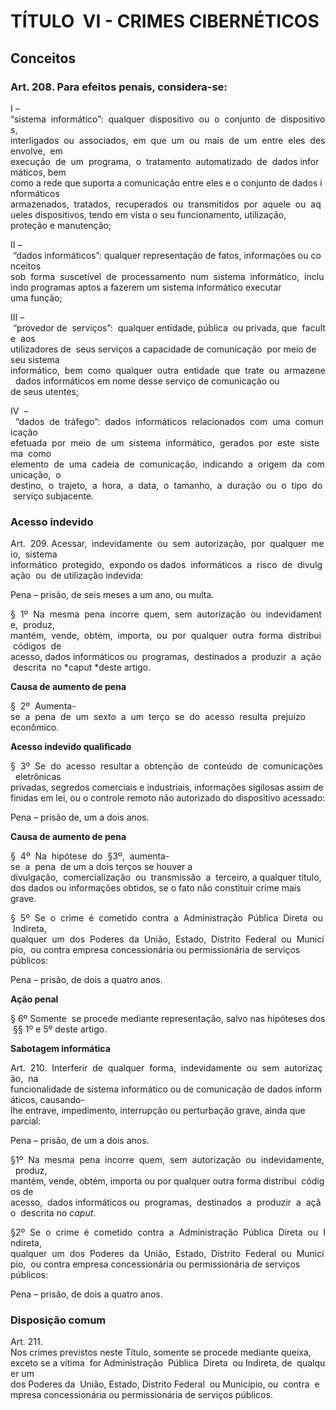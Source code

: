 # TÍTULO  VI - CRIMES CIBERNÉTICOS

## Conceitos  

### Art. 208. Para efeitos penais, considera-se:  

I – “sistema  informático”:  qualquer  dispositivo  ou  o  conjunto  de  dispositivos, interligados  ou  associados,  em  que  um  ou  mais  de  um  entre  eles  desenvolve,  em execução  de  um  programa,  o  tratamento  automatizado  de  dados informáticos, bem como a rede que suporta a comunicação entre eles e o conjunto de dados informáticos armazenados,  tratados,  recuperados  ou  transmitidos  por  aquele  ou  aqueles dispositivos, tendo em vista o seu funcionamento, utilização, proteção e manutenção;

II – “dados informáticos”: qualquer representação de fatos, informações ou conceitos sob  forma  suscetível  de  processamento  num  sistema  informático,  incluindo programas aptos a fazerem um sistema informático executar uma função;

III – “provedor de  serviços”:  qualquer entidade, pública  ou privada, que  faculte  aos  utilizadores de  seus serviços a capacidade de comunicação  por meio de  seu sistema informático,  bem  como  qualquer  outra  entidade  que  trate  ou  armazene  dados informáticos em nome desse serviço de comunicação ou de seus utentes;

IV  –  “dados  de  tráfego”:  dados  informáticos  relacionados  com  uma  comunicação  efetuada  por  meio  de  um  sistema  informático,  gerados  por  este  sistema  como elemento  de  uma  cadeia  de  comunicação,  indicando  a  origem  da  comunicação,  o  destino,  o  trajeto,  a  hora,  a  data,  o  tamanho,  a  duração  ou  o  tipo  do  serviço subjacente.  
 
### Acesso indevido

Art.  209. Acessar,  indevidamente  ou  sem  autorização,  por  qualquer  meio,  sistema informático  protegido,  expondo os dados  informáticos  a  risco  de  divulgação  ou  de utilização indevida:  

Pena – prisão, de seis meses a um ano, ou multa.

§  1º  Na  mesma  pena  incorre  quem,  sem  autorização  ou  indevidamente,  produz, mantém,  vende,  obtém,  importa,  ou  por  qualquer  outra  forma  distribui  códigos  de acesso, dados informáticos ou  programas,  destinados a  produzir  a  ação  descrita  no *caput *deste artigo.

**Causa de aumento de pena**

§  2º  Aumenta-se  a  pena  de  um  sexto  a  um  terço  se  do  acesso  resulta  prejuízo econômico.  

**Acesso indevido qualificado**  

§  3º  Se  do  acesso  resultar a  obtenção  de  conteúdo  de  comunicações  eletrônicas privadas, segredos comerciais e industriais, informações sigilosas assim definidas em lei, ou o controle remoto não autorizado do dispositivo acessado:

Pena – prisão de, um a dois anos.  

**Causa de aumento de pena**

§  4º  Na  hipótese  do  §3º,  aumenta-se  a  pena  de um a dois terços se houver a divulgação,  comercialização  ou  transmissão  a  terceiro, a qualquer título, dos dados ou informações obtidos, se o fato não constituir crime mais grave.

§  5º  Se  o  crime  é  cometido  contra  a  Administração  Pública  Direta  ou  Indireta, qualquer  um  dos  Poderes  da  União,  Estado,  Distrito  Federal  ou  Município,  ou contra empresa concessionária ou permissionária de serviços públicos:

Pena – prisão, de dois a quatro anos. 

**Ação penal**

§ 6º Somente  se procede mediante representação, salvo nas hipóteses dos §§ 1º e 5º deste artigo.

**Sabotagem informática**

Art.  210.  Interferir  de  qualquer  forma,  indevidamente  ou  sem  autorização,  na funcionalidade de sistema informático ou de comunicação de dados informáticos, causando-lhe entrave, impedimento, interrupção ou perturbação grave, ainda que parcial:  

Pena – prisão, de um a dois anos.  

§1º  Na  mesma  pena  incorre  quem,  sem  autorização  ou  indevidamente,  produz, mantém, vende, obtém, importa ou por qualquer outra forma distribui  códigos de  acesso,  dados informáticos ou  programas,  destinados  a  produzir  a  ação  descrita no *caput*.  

§2º  Se  o  crime  é  cometido  contra  a  Administração  Pública  Direta  ou  Indireta, qualquer  um  dos  Poderes  da  União,  Estado,  Distrito  Federal  ou  Município,  ou contra empresa concessionária ou permissionária de serviços públicos:

Pena – prisão, de dois a quatro anos.  

### Disposição comum

Art. 211. Nos crimes previstos neste Título, somente se procede mediante queixa, exceto se a vítima  for Administração  Pública  Direta  ou Indireta, de  qualquer um dos Poderes da  União, Estado, Distrito Federal  ou Município, ou  contra  empresa concessionária ou permissionária de serviços públicos.